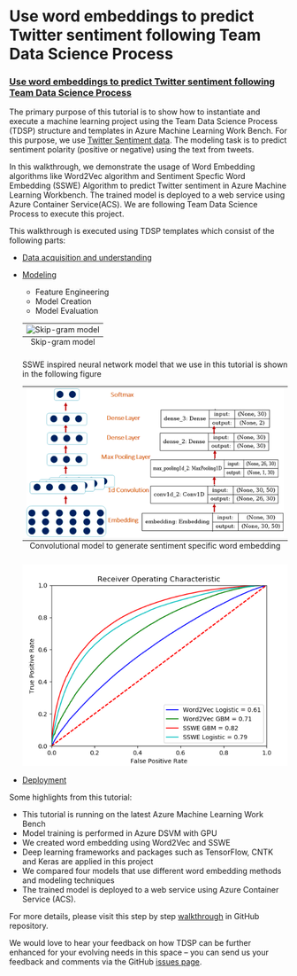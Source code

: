 # Use word embeddings to predict Twitter sentiment following Team Data Science Process

### [Use word embeddings to predict Twitter sentiment following Team Data Science Process](https://docs.microsoft.com/azure/machine-learning/preview/scenario-tdsp-twitter-sentiment)

The primary purpose of this tutorial is to show how to instantiate and execute a machine learning project using the Team Data Science Process (TDSP) structure and templates in Azure Machine Learning Work Bench. For this purpose, we use [Twitter Sentiment data](http://cs.stanford.edu/people/alecmgo/trainingandtestdata.zip). The modeling task is to predict sentiment polarity (positive or negative) using the text from tweets.

In this walkthrough, we demonstrate the usage of Word Embedding algorithms like Word2Vec algorithm and Sentiment Specfic Word Embedding (SSWE) Algorithm to predict Twitter sentiment in Azure Machine Learning Workbench. The trained model is deployed to a web service using Azure Container Service(ACS). We are following Team Data Science Process to execute this project.

This walkthrough is executed using TDSP templates which consist of the following parts: 

- [Data acquisition and understanding](https://github.com/Azure/MachineLearningSamples-TwitterSentimentPrediction/tree/master/code/01_data_acquisition_and_understanding)

- [Modeling](https://github.com/Azure/MachineLearningSamples-TwitterSentimentPrediction/tree/master/code/02_modeling)
    - Feature Engineering
    - Model Creation
    - Model Evaluation

    <table class="image" align="center">
    <caption align="bottom">Skip-gram model</caption>
    <tr><td><img src="https://s3-ap-south-1.amazonaws.com/av-blog-media/wp-content/uploads/2017/06/05000515/Capture2-276x300.png" alt="Skip-gram model"/></td></tr>
    </table>

    SSWE inspired neural network model that we use in this tutorial is shown in the following figure
    <table class="image" align="center">
    <caption align="bottom">Convolutional model to generate sentiment specific word embedding</caption>
    <tr><td><img src="../deliverable_docs/images/embedding_model2.PNG" alt="Skip-gram model"/></td></tr>
    </table>

     ![Compare_model](../deliverable_docs/images/model_comparison.PNG)

- [Deployment](https://github.com/Azure/MachineLearningSamples-TwitterSentimentPrediction/tree/master/code/03_deployment)

Some highlights from this tutorial:
- This tutorial is running on the latest Azure Machine Learning Work Bench
- Model training is performed in Azure DSVM with GPU 
- We created word embedding using Word2Vec and SSWE
- Deep learning frameworks and packages such as TensorFlow, CNTK and Keras are applied in this project
- We compared four models that use different word embedding methods and modeling techniques
- The trained model is deployed to a web service using Azure Container Service (ACS).

For more details, please visit this step by step [walkthrough](https://github.com/Azure/MachineLearningSamples-TwitterSentimentPrediction/blob/master/docs/deliverable_docs/Step_By_Step_Tutorial.md) in GitHub repository.

We would love to hear your feedback on how TDSP can be further enhanced for your evolving needs in this space – you can send us your feedback and comments via the GitHub [issues page](https://github.com/Azure/MachineLearningSamples-TwitterSentimentPrediction/issues).
